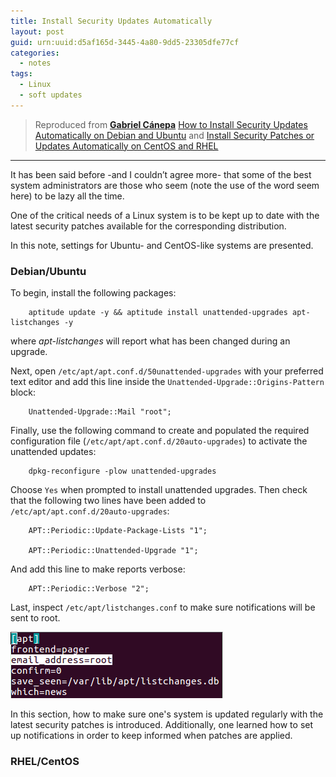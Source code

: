 ```yaml
---
title: Install Security Updates Automatically
layout: post
guid: urn:uuid:d5af165d-3445-4a80-9dd5-23305dfe77cf
categories:
  - notes
tags:
  - Linux
  - soft updates
---
```



> Reproduced from [**Gabriel Cánepa**](http://www.tecmint.com/author/gacanepa/) [How to Install Security Updates Automatically on Debian and Ubuntu](http://www.tecmint.com/auto-install-security-updates-on-debian-and-ubuntu/)
> and [Install Security Patches or Updates Automatically on CentOS and RHEL](http://www.tecmint.com/auto-install-security-patches-updates-on-centos-rhel/)

---

It has been said before -and I couldn’t agree more- that some of the best system administrators are those who seem (note the use of the word seem here) to be lazy all the time.

One of the critical needs of a Linux system is to be kept up to date with the latest security patches available for the corresponding distribution.

In this note, settings for Ubuntu- and CentOS-like systems are presented.


### Debian/Ubuntu
To begin, install the following packages:

```
    aptitude update -y && aptitude install unattended-upgrades apt-listchanges -y
```
where *apt-listchanges* will report what has been changed during an upgrade.

Next, open `/etc/apt/apt.conf.d/50unattended-upgrades` with your preferred text editor and add this line inside the `Unattended-Upgrade::Origins-Pattern` block:

```
    Unattended-Upgrade::Mail "root";
```

Finally, use the following command to create and populated the required configuration file (`/etc/apt/apt.conf.d/20auto-upgrades`) to activate the unattended updates:

```
    dpkg-reconfigure -plow unattended-upgrades
```

Choose `Yes` when prompted to install unattended upgrades. Then check that the following two lines have been added to `/etc/apt/apt.conf.d/20auto-upgrades`:

```
    APT::Periodic::Update-Package-Lists "1";

    APT::Periodic::Unattended-Upgrade "1";
```

And add this line to make reports verbose:

```
    APT::Periodic::Verbose "2";
```

Last, inspect `/etc/apt/listchanges.conf` to make sure notifications will be sent to root.

![Inspect Image](https://github.com/bizhishui/bizhishui.github.io/blob/master/media/files/2017/01/11/ubuntuAutoUpdate.png)

In this section, how to make sure one's system is updated regularly with the latest security patches is introduced. Additionally, 
one learned how to set up notifications in order to keep informed when patches are applied.


### RHEL/CentOS
